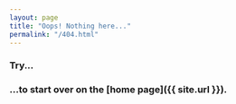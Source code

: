 ```yaml
---
layout: page
title: "Oops! Nothing here..."
permalink: "/404.html"
---
```


### Try...  
### ...to start over on the [home page]({{ site.url }}).

